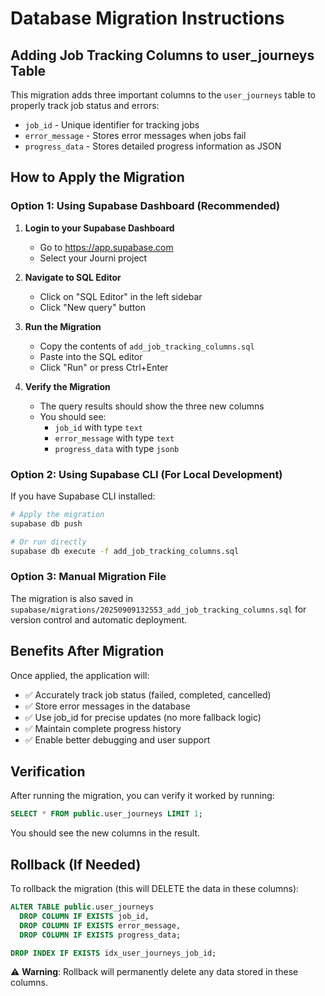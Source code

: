 # Database Migration Instructions

## Adding Job Tracking Columns to user_journeys Table

This migration adds three important columns to the `user_journeys` table to properly track job status and errors:
- `job_id` - Unique identifier for tracking jobs
- `error_message` - Stores error messages when jobs fail
- `progress_data` - Stores detailed progress information as JSON

## How to Apply the Migration

### Option 1: Using Supabase Dashboard (Recommended)

1. **Login to your Supabase Dashboard**
   - Go to https://app.supabase.com
   - Select your Journi project

2. **Navigate to SQL Editor**
   - Click on "SQL Editor" in the left sidebar
   - Click "New query" button

3. **Run the Migration**
   - Copy the contents of `add_job_tracking_columns.sql`
   - Paste into the SQL editor
   - Click "Run" or press Ctrl+Enter

4. **Verify the Migration**
   - The query results should show the three new columns
   - You should see:
     - `job_id` with type `text`
     - `error_message` with type `text`
     - `progress_data` with type `jsonb`

### Option 2: Using Supabase CLI (For Local Development)

If you have Supabase CLI installed:

```bash
# Apply the migration
supabase db push

# Or run directly
supabase db execute -f add_job_tracking_columns.sql
```

### Option 3: Manual Migration File

The migration is also saved in `supabase/migrations/20250909132553_add_job_tracking_columns.sql` for version control and automatic deployment.

## Benefits After Migration

Once applied, the application will:
- ✅ Accurately track job status (failed, completed, cancelled)
- ✅ Store error messages in the database
- ✅ Use job_id for precise updates (no more fallback logic)
- ✅ Maintain complete progress history
- ✅ Enable better debugging and user support

## Verification

After running the migration, you can verify it worked by running:

```sql
SELECT * FROM public.user_journeys LIMIT 1;
```

You should see the new columns in the result.

## Rollback (If Needed)

To rollback the migration (this will DELETE the data in these columns):

```sql
ALTER TABLE public.user_journeys
  DROP COLUMN IF EXISTS job_id,
  DROP COLUMN IF EXISTS error_message,
  DROP COLUMN IF EXISTS progress_data;

DROP INDEX IF EXISTS idx_user_journeys_job_id;
```

⚠️ **Warning**: Rollback will permanently delete any data stored in these columns.
